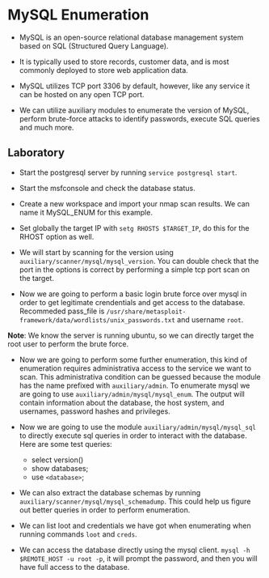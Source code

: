 # MySQL Enumeration

+ MySQL is an open-source relational database management system based on SQL (Structured Query Language).

+ It is typically used to store records, customer data, and is most commonly deployed to store web application data.

+ MySQL utilizes TCP port 3306 by default, however, like any service it can be hosted on any open TCP port.

+ We can utilize auxiliary modules to enumerate the version of MySQL, perform brute-force attacks to identify passwords, execute SQL queries and much more.

## Laboratory

- Start the postgresql server by running `service postgresql start`.

- Start the msfconsole and check the database status.

- Create a new workspace and import your nmap scan results. We can name it MySQL_ENUM for this example.

- Set globally the target IP with `setg RHOSTS $TARGET_IP`, do this for the RHOST option as well.

- We will start by scanning for the version using `auxiliary/scanner/mysql/mysql_version`. You can double check that the port in the options is correct by performing a simple tcp port scan on the target.

- Now we are going to perform a basic login brute force over mysql in order to get legitimate crendentials and get access to the database. Recommeded pass_file is `/usr/share/metasploit-framework/data/wordlists/unix_passwords.txt` and username `root`.

**Note**: We know the server is running ubuntu, so we can directly target the root user to perform the brute force.

- Now we are going to perform some further enumeration, this kind of enumeration requires administrativa access to the service we want to scan. This administrativa condition can be guessed because the module has the name prefixed with `auxiliary/admin`. To enumerate mysql we are going to use `auxiliary/admin/mysql/mysql_enum`. The output will contain information about the database, the host system, and usernames, password hashes and privileges.

- Now we are going to use the module `auxiliary/admin/mysql/mysql_sql` to directly execute sql queries in order to interact with the database. Here are some test queries:

    + select version()
    + show databases;
    + use `<database>`;

- We can also extract the database schemas by running `auxiliary/scanner/mysql/mysql_schemadump`. This could help us figure out better queries in order to perform enumeration.

- We can list loot and credentials we have got when enumerating when running commands `loot` and `creds`.

- We can access the database directly using the mysql client. `mysql -h $REMOTE_HOST -u root -p`, it will prompt the password, and then you will have full access to the database.
